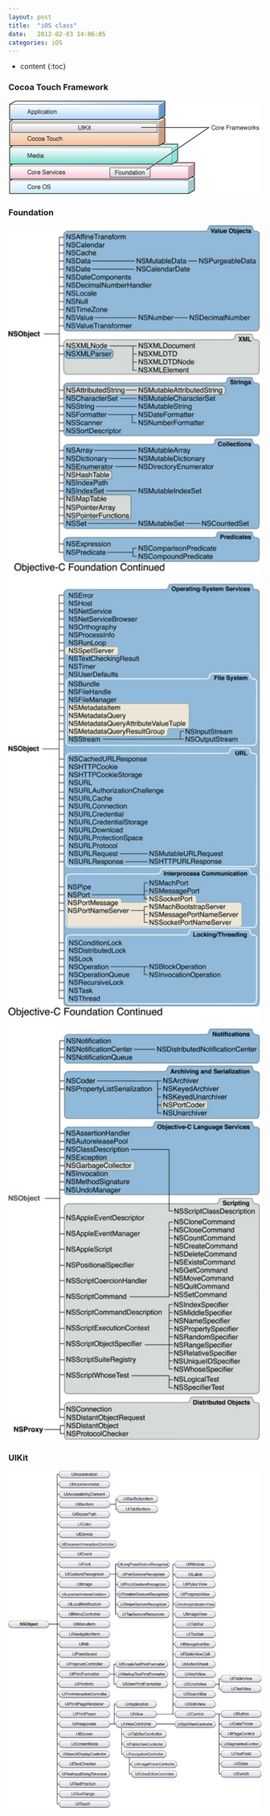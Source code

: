 ```yaml
---
layout: post
title:  "iOS class"
date:   2012-02-03 14:06:05
categories: iOS
---
```


* content
{:toc}

### Cocoa Touch Framework

<img src="/images/cocoa.jpg" width = "500" alt="Cocoa Touch Framework"/>

### Foundation

<img src="/images/foundation1.jpg" width = "500" alt="foundation 1"/>
<img src="/images/foundation2.jpg" width = "500" alt="foundation 2"/>
<img src="/images/foundation3.jpg" width = "500" alt="foundation 3"/>

### UIKit

<img src="/images/uikit.jpg" width = "800" alt="UIKit"/>

